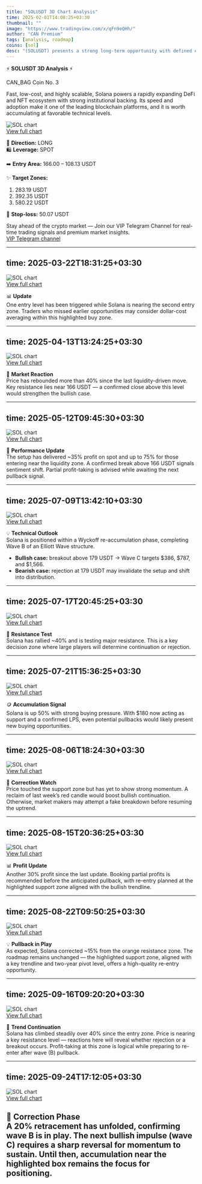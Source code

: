 ```yaml
---
title: "SOLUSDT 3D Chart Analysis"
time: 2025-02-01T14:08:25+03:30
thumbnail: ""
image: "https://www.tradingview.com/x/qFn9eQHh/"
author: "CAN Premium"
tags: [analysis, roadmap]
coins: [sol]
desc: "(SOLUSDT) presents a strong long-term opportunity with defined entry zones, multi-level targets, and a protective stop-loss."
---
```


⚡️ **SOLUSDT 3D Analysis** ⚡️  

CAN_BAG Coin No. 3  

Fast, low-cost, and highly scalable, Solana powers a rapidly expanding DeFi and NFT ecosystem with strong institutional backing. Its speed and adoption make it one of the leading blockchain platforms, and it is worth accumulating at favorable technical levels.  

![SOL chart](https://www.tradingview.com/x/qFn9eQHh/)  
[View full chart](https://www.tradingview.com/x/qFn9eQHh/)  

🔼 **Direction:** LONG  
🛍 **Leverage:** SPOT  

➡️ **Entry Area:** 166.00 – 108.13 USDT  

✨ **Target Zones:**  
1. 283.19 USDT  
2. 392.35 USDT  
3. 580.22 USDT  

🔴 **Stop-loss:** 50.07 USDT  

Stay ahead of the crypto market — Join our VIP Telegram Channel for real-time trading signals and premium market insights.  
[VIP Telegram channel](https://t.me/+2znhsiCGpI81MzQ0)

---
time: 2025-03-22T18:31:25+03:30
---

![SOL chart](https://www.tradingview.com/x/lV6fZaU7/)  
[View full chart](https://www.tradingview.com/x/lV6fZaU7/)  

📊 **Update**  
One entry level has been triggered while Solana is nearing the second entry zone. Traders who missed earlier opportunities may consider dollar-cost averaging within this highlighted buy zone.

---
time: 2025-04-13T13:24:25+03:30
---

![SOL chart](https://www.tradingview.com/x/OGqthJ98/)  
[View full chart](https://www.tradingview.com/x/OGqthJ98/)  

🔎 **Market Reaction**  
Price has rebounded more than 40% since the last liquidity-driven move. Key resistance lies near 166 USDT — a confirmed close above this level would strengthen the bullish case.

---
time: 2025-05-12T09:45:30+03:30
---

![SOL chart](https://www.tradingview.com/x/pyJmZdTN/)  
[View full chart](https://www.tradingview.com/x/pyJmZdTN/)  

🚀 **Performance Update**  
The setup has delivered ~35% profit on spot and up to 75% for those entering near the liquidity zone. A confirmed break above 166 USDT signals sentiment shift. Partial profit-taking is advised while awaiting the next pullback signal.

---
time: 2025-07-09T13:42:10+03:30
---

![SOL chart](https://www.tradingview.com/x/Bi5Uq63N/)  
[View full chart](https://www.tradingview.com/x/Bi5Uq63N/)  

💡 **Technical Outlook**  
Solana is positioned within a Wyckoff re-accumulation phase, completing Wave B of an Elliott Wave structure.  
- **Bullish case:** breakout above 179 USDT → Wave C targets $386, $787, and $1,566.  
- **Bearish case:** rejection at 179 USDT may invalidate the setup and shift into distribution.

---
time: 2025-07-17T20:45:25+03:30
---

![SOL chart](https://www.tradingview.com/x/6kCNSwDC/)  
[View full chart](https://www.tradingview.com/x/6kCNSwDC/)  

📌 **Resistance Test**  
Solana has rallied ~40% and is testing major resistance. This is a key decision zone where large players will determine continuation or rejection.

---
time: 2025-07-21T15:36:25+03:30
---

![SOL chart](https://www.tradingview.com/x/Ok08tME1/)  
[View full chart](https://www.tradingview.com/x/Ok08tME1/)  

🪙 **Accumulation Signal**  
Solana is up 50% with strong buying pressure. With $180 now acting as support and a confirmed LPS, even potential pullbacks would likely present new buying opportunities.

---
time: 2025-08-06T18:24:30+03:30
---

![SOL chart](https://www.tradingview.com/x/QTN3rm2G/)  
[View full chart](https://www.tradingview.com/x/QTN3rm2G/)  

🔎 **Correction Watch**  
Price touched the support zone but has yet to show strong momentum. A reclaim of last week’s red candle would boost bullish continuation. Otherwise, market makers may attempt a fake breakdown before resuming the uptrend.

---
time: 2025-08-15T20:36:25+03:30
---

![SOL chart](https://www.tradingview.com/x/p8EO8qry/)  
[View full chart](https://www.tradingview.com/x/p8EO8qry/)  

📊 **Profit Update**  
Another 30% profit since the last update. Booking partial profits is recommended before the anticipated pullback, with re-entry planned at the highlighted support zone aligned with the bullish trendline.

---
time: 2025-08-22T09:50:25+03:30
---

![SOL chart](https://www.tradingview.com/x/S6amEEAg/)  
[View full chart](https://www.tradingview.com/x/S6amEEAg/)  

💡 **Pullback in Play**  
As expected, Solana corrected ~15% from the orange resistance zone. The roadmap remains unchanged — the highlighted support zone, aligned with a key trendline and two-year pivot level, offers a high-quality re-entry opportunity.

---
time: 2025-09-16T09:20:20+03:30
---

![SOL chart](https://www.tradingview.com/x/TH7Dp3ja/)  
[View full chart](https://www.tradingview.com/x/TH7Dp3ja/)  

🚀 **Trend Continuation**  
Solana has climbed steadily over 40% since the entry zone. Price is nearing a key resistance level — reactions here will reveal whether rejection or a breakout occurs. Profit-taking at this zone is logical while preparing to re-enter after wave (B) pullback.

---
time: 2025-09-24T17:12:05+03:30
---

![SOL chart](https://www.tradingview.com/x/2kcWl7tb/)  
[View full chart](https://www.tradingview.com/x/2kcWl7tb/)  

📌 **Correction Phase**  
A 20% retracement has unfolded, confirming wave B is in play. The next bullish impulse (wave C) requires a sharp reversal for momentum to sustain. Until then, accumulation near the highlighted box remains the focus for positioning.
---